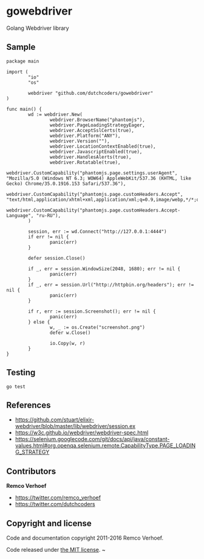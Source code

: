 gowebdriver
===========

Golang Webdriver library 

## Sample
```
package main

import (
        "io"
        "os"

        webdriver "github.com/dutchcoders/gowebdriver"
)

func main() {
        wd := webdriver.New(
                webdriver.BrowserName("phantomjs"),
                webdriver.PageLoadingStrategyEager,
                webdriver.AcceptSslCerts(true),
                webdriver.Platform("ANY"),
                webdriver.Version(""),
                webdriver.LocationContextEnabled(true),
                webdriver.JavascriptEnabled(true),
                webdriver.HandlesAlerts(true),
                webdriver.Rotatable(true),
                webdriver.CustomCapability("phantomjs.page.settings.userAgent", "Mozilla/5.0 (Windows NT 6.3; WOW64) AppleWebKit/537.36 (KHTML, like Gecko) Chrome/35.0.1916.153 Safari/537.36"),
                webdriver.CustomCapability("phantomjs.page.customHeaders.Accept", "text/html,application/xhtml+xml,application/xml;q=0.9,image/webp,*/*;q=0.8"),
                webdriver.CustomCapability("phantomjs.page.customHeaders.Accept-Language", "ru-RU"),
        )

        session, err := wd.Connect("http://127.0.0.1:4444")
        if err != nil {
                panic(err)
        }

        defer session.Close()

        if _, err = session.WindowSize(2048, 1680); err != nil {
                panic(err)
        }
        if _, err = session.Url("http://httpbin.org/headers"); err != nil {
                panic(err)
        }

        if r, err := session.Screenshot(); err != nil {
                panic(err)
        } else {
                w, _ := os.Create("screenshot.png")
                defer w.Close()

                io.Copy(w, r)
        }
}
```

## Testing
```
go test
```

## References
* https://github.com/stuart/elixir-webdriver/blob/master/lib/webdriver/session.ex
* https://w3c.github.io/webdriver/webdriver-spec.html
* https://selenium.googlecode.com/git/docs/api/java/constant-values.html#org.openqa.selenium.remote.CapabilityType.PAGE_LOADING_STRATEGY


## Contributors

**Remco Verhoef**
- <https://twitter.com/remco_verhoef>
- <https://twitter.com/dutchcoders>

## Copyright and license

Code and documentation copyright 2011-2016 Remco Verhoef.

Code released under [the MIT license](LICENSE).
~

